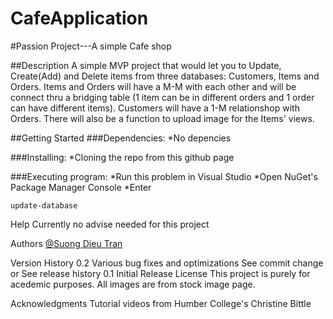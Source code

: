 # CafeApplication
#Passion Project---A simple Cafe shop

##Description
A simple MVP project that would let you to Update, Create(Add) and Delete items from three databases: Customers, Items and Orders. Items and Orders will have a M-M with each other
and will be connect thru a bridging table (1 item can be in different orders and 1 order can have different items). Customers will have a 1-M relationshop with Orders. There will
also be a function to upload image for the Items' views.

##Getting Started
###Dependencies:
*No depencies

###Installing:
*Cloning the repo from this github page

###Executing program:
*Run this problem in Visual Studio
*Open NuGet's Package Manager Console
*Enter
```
update-database
```

Help
Currently no advise needed for this project

Authors
[@Suong Dieu Tran](https://www.instagram.com/starolchen/)


Version History
0.2
Various bug fixes and optimizations
See commit change or See release history
0.1
Initial Release
License
This project is purely for acedemic purposes. All images are from stock image page.

Acknowledgments
Tutorial videos from Humber College's Christine Bittle
